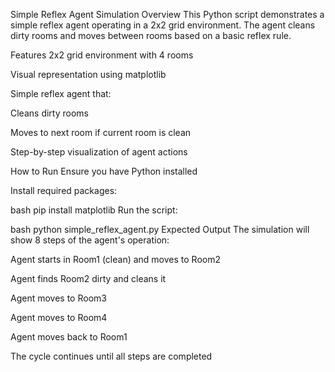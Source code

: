 Simple Reflex Agent Simulation
Overview
This Python script demonstrates a simple reflex agent operating in a 2x2 grid environment. The agent cleans dirty rooms and moves between rooms based on a basic reflex rule.

Features
2x2 grid environment with 4 rooms

Visual representation using matplotlib

Simple reflex agent that:

Cleans dirty rooms

Moves to next room if current room is clean

Step-by-step visualization of agent actions

How to Run
Ensure you have Python installed

Install required packages:

bash
pip install matplotlib
Run the script:

bash
python simple_reflex_agent.py
Expected Output
The simulation will show 8 steps of the agent's operation:

Agent starts in Room1 (clean) and moves to Room2

Agent finds Room2 dirty and cleans it

Agent moves to Room3

Agent moves to Room4

Agent moves back to Room1

The cycle continues until all steps are completed